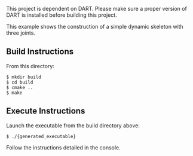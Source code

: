 This project is dependent on DART. Please make sure a proper version of DART is 
installed before building this project.

This example shows the construction of a simple dynamic skeleton with three joints.

## Build Instructions

From this directory:

    $ mkdir build
    $ cd build
    $ cmake ..
    $ make

## Execute Instructions

Launch the executable from the build directory above:

    $ ./{generated_executable}

Follow the instructions detailed in the console.

